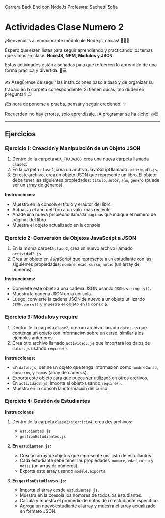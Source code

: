 Carrera Back End con NodeJs
Profesora: Sachetti Sofia

# Actividades Clase Numero 2

¡Bienvenidas al emocionante módulo de Node.js, chicas! 👩‍💻🚀

Espero que estén listas para seguir aprendiendo y practicando los temas que vimos en clase: **NodeJS, NPM, Módulos y JSON**.

Estas actividades están diseñadas para que refuercen lo aprendido de una forma práctica y divertida. 🚀💻

✍️ Asegúrense de seguir las instrucciones paso a paso y de organizar su trabajo en la carpeta correspondiente. Si tienen dudas, ¡no duden en preguntar! 😉

¡Es hora de ponerse a prueba, pensar y seguir creciendo! ✨

Recuerden: no hay errores, solo aprendizaje. ¡A programar se ha dicho! 🔥😊

---

## Ejercicios

### Ejercicio 1: Creación y Manipulación de un Objeto JSON

1.  Dentro de la carpeta `ADA_TRABAJOS`, crea una nueva carpeta llamada `clase2`.
2.  En la carpeta `clase2`, crea un archivo JavaScript llamado `actividad1.js`.
3.  En este archivo, crea un objeto JSON que represente un libro. El objeto debe tener las siguientes propiedades: `titulo`, `autor`, `año`, `genero` (puede ser un array de géneros).

**Instrucciones:**
*   Muestra en la consola el título y el autor del libro.
*   Actualiza el año del libro a un valor más reciente.
*   Añade una nueva propiedad llamada `páginas` que indique el número de páginas del libro.
*   Muestra el objeto actualizado en la consola.

### Ejercicio 2: Conversión de Objetos JavaScript a JSON

1.  En la misma carpeta `clase2`, crea un nuevo archivo llamado `actividad2.js`.
2.  Crea un objeto en JavaScript que represente a un estudiante con las siguientes propiedades: `nombre`, `edad`, `curso`, `notas` (un array de números).

**Instrucciones:**
*   Convierte este objeto a una cadena JSON usando `JSON.stringify()`.
*   Muestra la cadena JSON en la consola.
*   Luego, convierte la cadena JSON de nuevo a un objeto utilizando `JSON.parse()` y muestra el objeto en la consola.

### Ejercicio 3: Módulos y require

1.  Dentro de la carpeta `clase2`, crea un archivo llamado `datos.js` que contenga un objeto con información sobre un curso, similar a los ejemplos anteriores.
2.  Crea otro archivo llamado `actividad3.js` que importará los datos de `datos.js` usando `require()`.

**Instrucciones:**
*   En `datos.js`, define un objeto que tenga información como `nombreCurso`, `duracion`, y `temas` (array de cadenas).
*   Exporta este objeto para que pueda ser utilizado en otros archivos.
*   En `actividad3.js`, importa el objeto usando `require()`.
*   Muestra en la consola la información del curso.

### Ejercicio 4: Gestión de Estudiantes

**Instrucciones**

1.  Dentro de la carpeta `clase2/ejercicio4`, crea dos archivos:
    *   `estudiantes.js`
    *   `gestionEstudiantes.js`

2.  **En `estudiantes.js`:**
    *   Crea un array de objetos que represente una lista de estudiantes.
    *   Cada estudiante debe tener las propiedades: `nombre`, `edad`, `curso` y `notas` (un array de números).
    *   Exporta este array usando `module.exports`.

3.  **En `gestionEstudiantes.js`:**
    *   Importa el array desde `estudiantes.js`.
    *   Muestra en la consola los nombres de todos los estudiantes.
    *   Calcula y muestra el promedio de notas de un estudiante específico.
    *   Agrega un nuevo estudiante al array y muestra el array actualizado en formato JSON.
